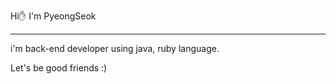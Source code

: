 Hi✋ I'm PyeongSeok 
- - -
i'm back-end developer using java, ruby language. <p>
Let's be good friends :) 


